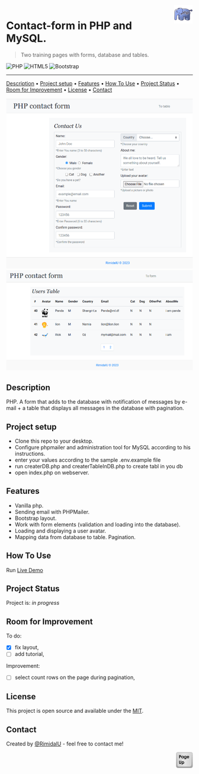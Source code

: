 <img src="../img/php-logo.png" id="start" align="right" alt="Project logo" width="50" >

# Contact-form in PHP and MySQL.

> Two training pages with forms, database and tables.

![PHP](https://img.shields.io/badge/php-%23777BB4.svg?style=for-the-badge&logo=php&logoColor=white)
![HTML5](https://img.shields.io/badge/html5-%23E34F26.svg?style=for-the-badge&logo=html5&logoColor=white)
![Bootstrap](https://img.shields.io/badge/bootstrap-%23563D7C.svg?style=for-the-badge&logo=bootstrap&logoColor=white)

---

[Description](#description) •
[Project setup](#project-setup) •
[Features](#features) •
[How To Use](#how-to-use) •
[Project Status](#project-status) •
[Room for Improvement](#room-for-improvement) •
[License](#license) •
[Contact](#contact)

<img src="./assets/index.png" width="600" />
<img src="./assets/table.png" width="800" />

## Description

 PHP. A form that adds to the database with notification of messages by e-mail + a table that displays all messages in the database with pagination.

## Project setup

- Clone this repo to your desktop.
- Сonfigure phpmailer and administration tool for MySQL according to his instructions.
- enter your values according to the sample .env.example file
- run createrDB.php and createrTableInDB.php to create tabl in you db
- open index.php on webserver.

## Features
- Vanilla php.
- Sending email with PHPMailer.
- Bootstrap layout.
- Work with form elements (validation and loading into the database).
- Loading and displaying a user avatar.
- Mapping data from database to table. Pagination.

## How To Use

Run [Live Demo](http://php-contact-form.epizy.com/)

<!-- ![tutorial][tutorial] -->

## Project Status

Project is: *in progress*

## Room for Improvement

To do:
- [X] fix layout,
- [ ] add tutorial,

Improvement:
- [ ] select count rows on the page during pagination,

## License

This project is open source and available under the [MIT](../LICENSE).

## Contact
Created by [@RimidalU](https://www.linkedin.com/in/uladzimir-stankevich/) - feel free to contact me!

<p align="right"><a href="#start"><img width="45rem" src="./assets/pageUp.svg"></a></p>

<!-- MARKDOWN LINKS & IMAGES -->
<!-- [tutorial]: ./assets/screencast.webp -->
[screenshot]: ./assets/index.png
[screenshot2]: ./assets/table.png

